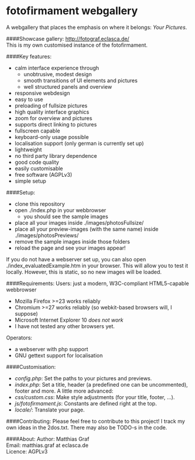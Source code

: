 fotofirmament webgallery
=============

A webgallery that places the emphasis on where it belongs: *Your Pictures*.

####Showcase gallery:
http://fotograf.eclasca.de/<br/>
This is my own customised instance of the fotofirmament.

####Key features:
* calm interface experience through
  * unobtrusive, modest design
  * smooth transitions of UI elements and pictures
  * well structured panels and overview
* responsive webdesign
* easy to use
* preloading of fullsize pictures
* high quality interface graphics
* zoom for overview and pictures
* supports direct linking to pictures
* fullscreen capable
* keyboard-only usage possible
* localisation support (only german is currently set up)
* lightweight
* no third party library dependence
* good code quality
* easily customisable
* free software (AGPLv3)
* simple setup

####Setup:
* clone this repository
* open ./index.php in your webbrowser
  * you should see the sample images
* place all your images inside ./images/photosFullsize/
* place all your preview-images (with the same name) inside ./images/photosPreviews/
* remove the sample images inside those folders
* reload the page and see your images appear!

If you do not have a webserver set up, you can also open ./index_evaluatedExample.htm in your browser. This will allow you to test it locally. However, this is static, so no new images will be loaded.

####Requirements:
Users: just a modern, W3C-compliant HTML5-capable webbrowser
* Mozilla Firefox >=23 works reliably
* Chromium >=27 works reliably (so webkit-based browsers will, I suppose)
* Microsoft Internet Explorer 10 *does not work*
* I have not tested any other browsers yet.

Operators:
* a webserver with php support
* GNU gettext support for localisation

####Customisation:
* *config.php*: Set the paths to your pictures and previews.
* *index.php*: Set a title, header (a predefined one can be uncommented), footer and more.
A little more advanced:
* *css/custom.css*: Make style adjustments (for your title, footer, ...).
* *js/fotofirmament.js*: Constants are defined right at the top. 
* *locale/*: Translate your page.

####Contributing:
Please feel free to contribute to this project!
I track my own ideas in the 2dos.txt. There may also be TODO-s in the code.

####About:
Author: Matthias Graf<br/>
Email: matthias.graf at eclasca.de<br/>
Licence: AGPLv3
